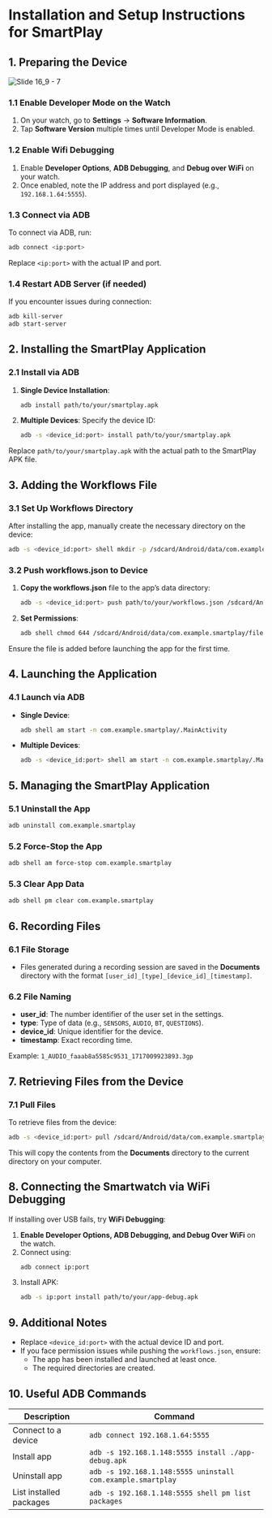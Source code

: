 # Installation and Setup Instructions for SmartPlay

## 1. Preparing the Device
![Slide 16_9 - 7](https://github.com/user-attachments/assets/0687cc2d-b639-446b-88f6-b5981bda369b)

### 1.1 Enable Developer Mode on the Watch
1. On your watch, go to **Settings** → **Software Information**.
2. Tap **Software Version** multiple times until Developer Mode is enabled.

### 1.2 Enable Wifi Debugging
1. Enable **Developer Options**, **ADB Debugging**, and **Debug over WiFi** on your watch.
2. Once enabled, note the IP address and port displayed (e.g., `192.168.1.64:5555`).

### 1.3 Connect via ADB
To connect via ADB, run:
```bash
adb connect <ip:port>
```
Replace `<ip:port>` with the actual IP and port.

### 1.4 Restart ADB Server (if needed)
If you encounter issues during connection:
```bash
adb kill-server
adb start-server
```

## 2. Installing the SmartPlay Application

### 2.1 Install via ADB
1. **Single Device Installation**:
    ```bash
    adb install path/to/your/smartplay.apk
    ```
2. **Multiple Devices**: Specify the device ID:
    ```bash
    adb -s <device_id:port> install path/to/your/smartplay.apk
    ```
Replace `path/to/your/smartplay.apk` with the actual path to the SmartPlay APK file.

## 3. Adding the Workflows File

### 3.1 Set Up Workflows Directory
After installing the app, manually create the necessary directory on the device:
```bash
adb -s <device_id:port> shell mkdir -p /sdcard/Android/data/com.example.smartplay/files/
```

### 3.2 Push workflows.json to Device
1. **Copy the workflows.json** file to the app’s data directory:
    ```bash
    adb -s <device_id:port> push path/to/your/workflows.json /sdcard/Android/data/com.example.smartplay/files/workflows.json
    ```
2. **Set Permissions**:
    ```bash
    adb shell chmod 644 /sdcard/Android/data/com.example.smartplay/files/workflows.json
    ```
Ensure the file is added before launching the app for the first time.

## 4. Launching the Application

### 4.1 Launch via ADB
- **Single Device**:
    ```bash
    adb shell am start -n com.example.smartplay/.MainActivity
    ```
- **Multiple Devices**:
    ```bash
    adb -s <device_id:port> shell am start -n com.example.smartplay/.MainActivity
    ```

## 5. Managing the SmartPlay Application

### 5.1 Uninstall the App
```bash
adb uninstall com.example.smartplay
```

### 5.2 Force-Stop the App
```bash
adb shell am force-stop com.example.smartplay
```

### 5.3 Clear App Data
```bash
adb shell pm clear com.example.smartplay
```

## 6. Recording Files

### 6.1 File Storage
- Files generated during a recording session are saved in the **Documents** directory with the format `[user_id]_[type]_[device_id]_[timestamp]`.

### 6.2 File Naming
- **user_id**: The number identifier of the user set in the settings.
- **type**: Type of data (e.g., `SENSORS`, `AUDIO`, `BT`, `QUESTIONS`).
- **device_id**: Unique identifier for the device.
- **timestamp**: Exact recording time.

Example: `1_AUDIO_faaab8a5585c9531_1717009923893.3gp`

## 7. Retrieving Files from the Device

### 7.1 Pull Files
To retrieve files from the device:
```bash
adb -s <device_id:port> pull /sdcard/Android/data/com.example.smartplay/files/Documents ./
```
This will copy the contents from the **Documents** directory to the current directory on your computer.

## 8. Connecting the Smartwatch via WiFi Debugging
If installing over USB fails, try **WiFi Debugging**:
1. **Enable Developer Options, ADB Debugging, and Debug Over WiFi** on the watch.
2. Connect using:
    ```bash
    adb connect ip:port
    ```
3. Install APK:
    ```bash
    adb -s ip:port install path/to/your/app-debug.apk
    ```

## 9. Additional Notes
- Replace `<device_id:port>` with the actual device ID and port.
- If you face permission issues while pushing the `workflows.json`, ensure:
  - The app has been installed and launched at least once.
  - The required directories are created.

## 10. Useful ADB Commands

| Description             | Command                                                   |
| ----------------------- | --------------------------------------------------------- |
| Connect to a device     | `adb connect 192.168.1.64:5555`                           |
| Install app             | `adb -s 192.168.1.148:5555 install ./app-debug.apk`       |
| Uninstall app           | `adb -s 192.168.1.148:5555 uninstall com.example.smartplay`|
| List installed packages | `adb -s 192.168.1.148:5555 shell pm list packages`        |

